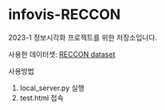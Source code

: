 # infovis-RECCON

2023-1 정보시각화 프로젝트를 위한 저장소입니다.<br>

사용한 데이터셋: [RECCON dataset](https://github.com/declare-lab/RECCON) <br>

사용방법<br>
1. local_server.py 실행
2. test.html 접속